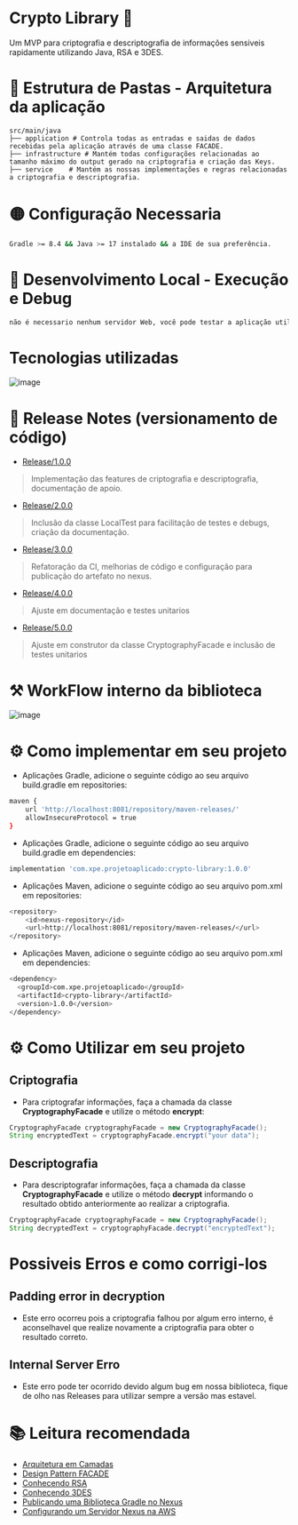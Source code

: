 # Crypto Library 🔐

Um MVP para criptografia e descriptografia de informações sensiveis rapidamente utilizando Java, RSA e 3DES.

# 📁 Estrutura de Pastas - Arquitetura da aplicação

    src/main/java
    ├── application # Controla todas as entradas e saidas de dados recebidas pela aplicação através de uma classe FACADE.
    ├── infrastructure # Mantém todas configurações relacionadas ao tamanho máximo do output gerado na criptografia e criação das Keys.   
    ├── service    # Mantém as nossas implementações e regras relacionadas a criptografia e descriptografia.

# 🟡 Configuração Necessaria

```sh
Gradle >= 8.4 && Java >= 17 instalado && a IDE de sua preferência.
```

# 🔵 Desenvolvimento Local - Execução e Debug

```sh
não é necessario nenhum servidor Web, você pode testar a aplicação utilizando a classe LocalTest.java
```

# Tecnologias utilizadas
![image](https://github.com/user-attachments/assets/bf1ad750-9f2c-47f7-a26c-ef6c8a3814a6)
  
# 📄 Release Notes (versionamento de código)
- [Release/1.0.0](https://github.com/cunhaDev/crypto-library/tree/Release/1.0.0)
> Implementação das features de criptografia e descriptografia, documentação de apoio.
- [Release/2.0.0](https://github.com/cunhaDev/crypto-library/tree/Release/2.0.0)
> Inclusão da classe LocalTest para facilitação de testes e debugs, criação da documentação.
- [Release/3.0.0](https://github.com/cunhaDev/crypto-library/tree/Release/3.0.0)
> Refatoração da CI, melhorias de código e configuração para publicação do artefato no nexus.
- [Release/4.0.0](https://github.com/cunhaDev/crypto-library/tree/Release/4.0.0)
> Ajuste em documentação e testes unitarios
- [Release/5.0.0](https://github.com/cunhaDev/crypto-library/tree/Release/5.0.0)
> Ajuste em construtor da classe CryptographyFacade e inclusão de testes unitarios

# ⚒️ WorkFlow interno da biblioteca
![image](https://github.com/user-attachments/assets/71075bc5-527a-4adc-ac40-3ba3b3ce1e7a)

# ⚙️ Como implementar em seu projeto
- Aplicações Gradle, adicione o seguinte código ao seu arquivo build.gradle em repositories:
```sh
maven {
    url 'http://localhost:8081/repository/maven-releases/'
    allowInsecureProtocol = true
}
```
- Aplicações Gradle, adicione o seguinte código ao seu arquivo build.gradle em dependencies:
```sh
implementation 'com.xpe.projetoaplicado:crypto-library:1.0.0'
```

- Aplicações Maven, adicione o seguinte código ao seu arquivo pom.xml em repositories:
```sh
<repository>
    <id>nexus-repository</id>
    <url>http://localhost:8081/repository/maven-releases/</url>
</repository>
```
- Aplicações Maven, adicione o seguinte código ao seu arquivo pom.xml em dependencies:
```sh
<dependency>
  <groupId>com.xpe.projetoaplicado</groupId>
  <artifactId>crypto-library</artifactId>
  <version>1.0.0</version>
</dependency>
```

# ⚙️ Como Utilizar em seu projeto
## Criptografia
- Para criptografar informações, faça a chamada da classe **CryptographyFacade** e utilize o método **encrypt**:
```java
CryptographyFacade cryptographyFacade = new CryptographyFacade();
String encryptedText = cryptographyFacade.encrypt("your data");
```
## Descriptografia
- Para descriptografar informações, faça a chamada da classe **CryptographyFacade** e utilize o método **decrypt** informando o resultado obtido anteriormente ao realizar
a criptografia.
```java
CryptographyFacade cryptographyFacade = new CryptographyFacade();
String decryptedText = cryptographyFacade.decrypt("encryptedText");
```

# Possiveis Erros e como corrigi-los
## Padding error in decryption
- Este erro ocorreu pois a criptografia falhou por algum erro interno, é aconselhavel que realize novamente a criptografia para obter o resultado correto.

## Internal Server Erro
- Este erro pode ter ocorrido devido algum bug em nossa biblioteca, fique de olho nas Releases para utilizar sempre a versão mas estavel.

# 📚 Leitura recomendada
- [Arquitetura em Camadas](https://escolalbk.com.br/glossario/o-que-e-layered-architecture-arquitetura-em-camadas/)
- [Design Pattern FACADE](https://refactoring.guru/pt-br/design-patterns/facade)
- [Conhecendo RSA](https://www.baeldung.com/java-rsa)
- [Conhecendo 3DES](https://www.baeldung.com/java-3des)
- [Publicando uma Biblioteca Gradle no Nexus](https://medium.com/@simionrazvan/how-to-create-a-gradle-library-and-publish-it-on-nexus-34be19b520aa)
- [Configurando um Servidor Nexus na AWS](https://dev.to/otobong_edoho_7796fec1f41/how-to-publish-a-java-artifact-built-with-gradle-to-a-nexus-repository-part-1-17p6)
